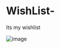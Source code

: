 # WishList-
Its my wishlist



![image](https://github.com/user-attachments/assets/09e4bae9-aabc-4555-896e-299371c60372)
